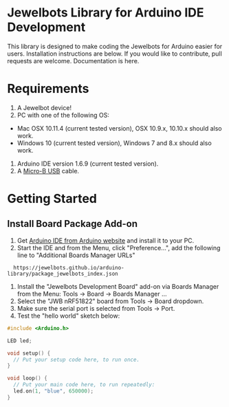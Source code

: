 # Jewelbots Library for Arduino IDE Development


This library is designed to make coding the Jewelbots for Arduino easier for users. Installation instructions are below. If you would like to contribute, pull requests are welcome. Documentation is here.

# Requirements


1. A Jewelbot device!
1. PC with one of the following OS:
  - Mac OSX 10.11.4 (current tested version), OSX 10.9.x, 10.10.x should also work.
  - Windows 10 (current tested version), Windows 7 and 8.x should also work.
1. Arduino IDE version 1.6.9 (current tested version).
1. A [Micro-B USB](https://upload.wikimedia.org/wikipedia/commons/d/db/MicroB_USB_Plug.jpg) cable.

# Getting Started


## Install Board Package Add-on

1. Get [Arduino IDE from Arduino website](http://arduino.cc/en/Main/Software) and install it to your PC.
1. Start the IDE and from the Menu, click "Preference...", add the following line to "Additional Boards Manager URLs"
  ```
	https://jewelbots.github.io/arduino-library/package_jewelbots_index.json  
  ```

1. Install the "Jewelbots Development Board" add-on via Boards Manager from the Menu: Tools -> Board -> Boards Manager ...
1. Select the "JWB nRF51822" board from Tools -> Board dropdown.
1. Make sure the serial port is selected from Tools -> Port.
1. Test the "hello world" sketch below:

```c
#include <Arduino.h>

LED led;

void setup() {
  // Put your setup code here, to run once.
}

void loop() {
  // Put your main code here, to run repeatedly:
  led.on(1, "blue", 650000);
}
```
